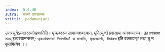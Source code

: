 ```yaml
---
index:  5.4.40
sutra:  सस्नौ प्रशंसायाम्
vritti:  padamanjari
---
```


उत्तरसूत्रेऽन्यतरस्यांग्रहणादिति। मृच्छब्दस्य सामान्यशब्दत्वात्, मृदित्युक्ते प्रशंसाया अनवगमाच्च।
इह `प्रशंसायां रूपप्` इत्यस्यानन्तरम्--`वृकज्येष्ठाभ्यां तिल्तातिलौ च छन्दसि, मृदस्सस्नौ, तिकंश्च` इति वक्तव्यम्? तथा तु न कृतमित्येव ।।

